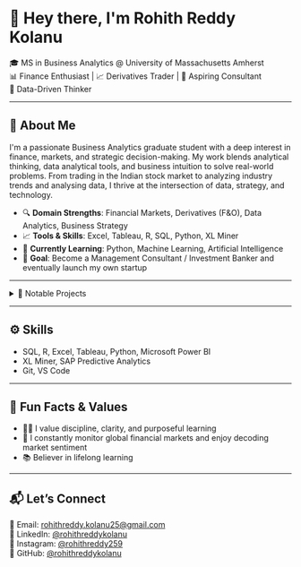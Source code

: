 # 👋 Hey there, I'm Rohith Reddy Kolanu

🎓 MS in Business Analytics @ University of Massachusetts Amherst  
📊 Finance Enthusiast | 📈 Derivatives Trader | 💼 Aspiring Consultant  
🧠 Data-Driven Thinker  

---

## 🚀 About Me

I'm a passionate Business Analytics graduate student with a deep interest in finance, markets, and strategic decision-making. My work blends analytical thinking, data analytical tools, and business intuition to solve real-world problems. From trading in the Indian stock market to analyzing industry trends and analysing data, I thrive at the intersection of data, strategy, and technology.

- 🔍 **Domain Strengths**: Financial Markets, Derivatives (F&O), Data Analytics, Business Strategy  
- 📈 **Tools & Skills**: Excel, Tableau, R, SQL, Python, XL Miner  
- 🧠 **Currently Learning**: Python, Machine Learning, Artificial Intelligence  
- 🎯 **Goal**: Become a Management Consultant / Investment Banker and eventually launch my own startup  

---

<details>
  <summary>💼 Notable Projects</summary>
</details>

---

## ⚙️ Skills

- SQL, R, Excel, Tableau, Python, Microsoft Power BI  
- XL Miner, SAP Predictive Analytics  
- Git, VS Code  

---

## 🏁 Fun Facts & Values

- 🧘‍♂️ I value discipline, clarity, and purposeful learning    
- 🧠 I constantly monitor global financial markets and enjoy decoding market sentiment    
- 📚 Believer in lifelong learning  

---

## 📬 Let’s Connect

📧 Email: rohithreddy.kolanu25@gmail.com  
🔗 LinkedIn: [@rohithreddykolanu](https://www.linkedin.com/in/rohith-reddy-kolanu/)  
📸 Instagram: [@rohithreddy259](https://www.instagram.com/rohithreddy259/)  
🐙 GitHub: [@rohithreddykolanu](https://github.com/Rohithreddykolanu)  

